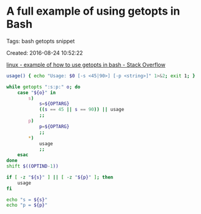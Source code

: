 # A full example of using getopts in Bash

Tags: bash getopts snippet

Created: 2016-08-24 10:52:22

[linux - example of how to use getopts in bash - Stack Overflow](http://stackoverflow.com/questions/16483119/example-of-how-to-use-getopts-in-bash)

```bash
usage() { echo "Usage: $0 [-s <45|90>] [-p <string>]" 1>&2; exit 1; }

while getopts ":s:p:" o; do
    case "${o}" in
        s)
            s=${OPTARG}
            ((s == 45 || s == 90)) || usage
            ;;
        p)
            p=${OPTARG}
            ;;
        *)
            usage
            ;;
    esac
done
shift $((OPTIND-1))

if [ -z "${s}" ] || [ -z "${p}" ]; then
    usage
fi

echo "s = ${s}"
echo "p = ${p}"
```
